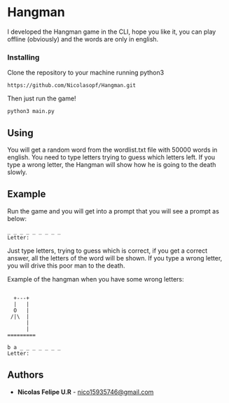 # Hangman

I developed the Hangman game in the CLI, hope you like it, you can play offline (obviously) and the words are only in english.

### Installing

Clone the repository to your machine running python3

```
https://github.com/Nicolasopf/Hangman.git
```

Then just run the game!
```
python3 main.py
```

## Using

You will get a random word from the wordlist.txt file with 50000 words in english. You need to type letters trying to guess which letters left.
If you type a wrong letter, the Hangman will show how he is going to the death slowly.

## Example

Run the game and you will get into a prompt that you will see a prompt as below:

```
_ _ _ _ _ _ _ _ _
Letter:
```

Just type letters, trying to guess which is correct, if you get a correct answer, all the letters of the word will be shown.
If you type a wrong letter, you will drive this poor man to the death.

Example of the hangman when you have some wrong letters:
```

  +---+
  |   |
  O   |
 /|\  |
      |
      |
=========

b a _ _ _ _ _ _ _
Letter:
```

## Authors

* **Nicolas Felipe U.R** - nico15935746@gmail.com
